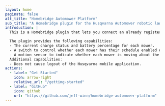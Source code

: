 ```yaml
---
layout: home
paginate: false
alt_title: "Homebridge Automower Platform"
sub_title: "A Homebridge plugin for the Husqvarna Automower robotic lawn mower"
introduction: |
  This is a Homebridge plugin that lets you connect an already registered Husqvarna Automower to Apple HomeKit by using Homebridge.

  The plugin provides the following capabilities:
  - The current charge status and battery percentage for each mower.
  - A switch to control whether each mower has their schedule enabled or disabled.
  - A motion sensor to indicate whether each mower is moving about the property.
  Additional capabilities:
  - Does not cause logout of the Husqvarna mobile application.
actions:
  - label: "Get Started"
    icon: arrow-right
    relative_url: "/getting-started"
  - label: "GitHub"
    icon: github
    url: "https://github.com/jeff-winn/homebridge-automower-platform"
---
```

